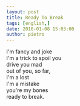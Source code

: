 ```yaml
---
layout: post
title: Ready To Break
tags: [english,]
date: 2010-01-08 15:03:00
author: pietro
---
```

I'm fancy and joke<br/>I'm a trick to spoil you<br/>drive you mad<br/>out of you, so far,<br/>I'm a lost<br/>I'm a mistake<br/>you're my bones<br/>ready to break.
